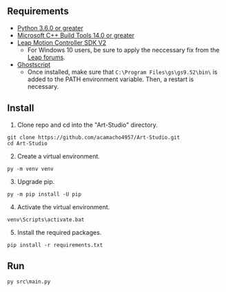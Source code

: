 ## Requirements
* [Python 3.6.0 or greater](https://www.python.org/downloads/release/python-3610/)
* [Microsoft C++ Build Tools 14.0 or greater](https://visualstudio.microsoft.com/visual-cpp-build-tools/)
* [Leap Motion Controller SDK V2](https://developer.leapmotion.com/setup/desktop)
  * For Windows 10 users, be sure to apply the neccessary fix from the [Leap forums](https://forums.leapmotion.com/t/resolved-windows-10-fall-creators-update-bugfix/6585).
* [Ghostscript](https://www.ghostscript.com/download/gsdnld.html)
  * Once installed, make sure that `C:\Program Files\gs\gs9.52\bin\` is added to the PATH environment variable. Then, a restart is necessary.

## Install
1. Clone repo and cd into the "Art-Studio" directory.

```
git clone https://github.com/acamacho4957/Art-Studio.git
cd Art-Studio
```

2. Create a virtual environment.
```
py -m venv venv
```
3. Upgrade pip.
```
py -m pip install -U pip
```
4. Activate the virtual environment.
```
venv\Scripts\activate.bat
```
5. Install the required packages.
```
pip install -r requirements.txt
```
## Run
```
py src\main.py
```
